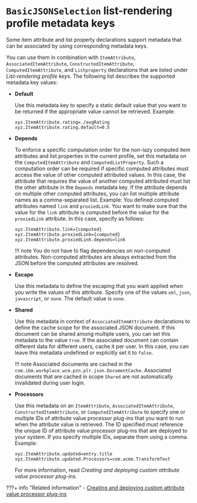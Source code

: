 # `BasicJSONSelection` list-rendering profile metadata keys

Some item attribute and list property declarations support metadata that can be associated by using corresponding metadata keys.

You can use them in combination with `ItemAttribute`, `AssociatedItemAttribute`, `ConstructedItemAttribute`, `ComputedItemAttribute`, and `Listproperty` declarations that are listed under *List-rendering profile keys*. The following list describes the supported metadata key values:

-   **Default**

    Use this metadata key to specify a static default value that you want to be returned if the appropriate value cannot be retrieved. Example:

    ```
    xyz.ItemAttribute.rating=./avgRating 
    xyz.ItemAttribute.rating.default=0.5
    ```

-   **Depends**

    To enforce a specific computation order for the non-lazy computed item attributes and list properties in the current profile, set this metadata on the `ComputedItemAttribute` and `ComputedListProperty`. Such a computation order can be required if specific computed attributes must access the value of other computed attributed values. In this case, the attribute that requires the value of another computed attributed must list the other attribute in the `Depends` metadata key. If the attribute depends on multiple other computed attributes, you can list multiple attribute names as a comma-separated list. Example: You defined computed attributes named `link` and `proxiedLink`. You want to make sure that the value for the `link` attribute is computed before the value for the `proxiedLink` attribute. In this case, specify as follows:

    ```
    xyz.ItemAttribute.link={computed} 
    xyz.ItemAttribute.proxiedLink={computed} 
    xyz.ItemAttribute.proxiedLink.depends=link
    ```

    !!! note 
        You do not have to flag dependencies on non-computed attributes. Non-computed attributes are always extracted from the JSON before the computed attributes are resolved.

-   **Escape**

    Use this metadata to define the escaping that you want applied when you write the values of this attribute. Specify one of the values `xml`, `json`, `javascript`, or `none`. The default value is `none`.

-   **Shared**

    Use this metadata in context of `AssociatedItemAttribute` declarations to define the cache scope for the associated JSON document. If this document can be shared among multiple users, you can set this metadata to the value `true`. If the associated document can contain different data for different users, cache it per user. In this case, you can leave this metadata undefined or explicitly set it to `false`.

    !!! note 
        Associated documents are cached in the `com.ibm.workplace.wcm.pzn.plr.json.DocumentCache`. Associated documents that are cached in scope `Shared` are not automatically invalidated during user login.

-   **Processors**

    Use this metadata on an `ItemAttribute`, `AssociatedItemAttribute`, `ConstructedItemAttribute`, or `ComputedItemAttribute` to specify one or multiple IDs of attribute value processor plug-ins that you want to run when the attribute value is retrieved. The ID specified must reference the unique ID of attribute value processor plug-ins that are deployed to your system. If you specify multiple IDs, separate them using a comma. Example:

    ```
    xyz.ItemAttribute.updated=entry.title
    xyz.ItemAttribute.updated.Processors=com.acme.TransformText
    ```

    For more information, read *Creating and deploying custom attribute value processor plug-ins*.



???+ info "Related information"
    - [Creating and deploying custom attribute value processor plug-ins](../../crt_dply_cstm_attval_pro_plgin.md)


